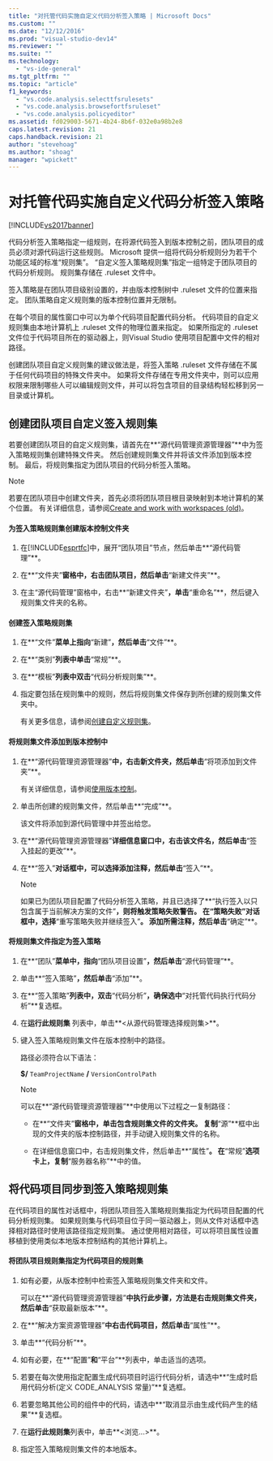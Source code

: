 ```yaml
---
title: "对托管代码实施自定义代码分析签入策略 | Microsoft Docs"
ms.custom: ""
ms.date: "12/12/2016"
ms.prod: "visual-studio-dev14"
ms.reviewer: ""
ms.suite: ""
ms.technology: 
  - "vs-ide-general"
ms.tgt_pltfrm: ""
ms.topic: "article"
f1_keywords: 
  - "vs.code.analysis.selecttfsrulesets"
  - "vs.code.analysis.browsefortfsruleset"
  - "vs.code.analysis.policyeditor"
ms.assetid: fd029003-5671-4b24-8b6f-032e0a98b2e8
caps.latest.revision: 21
caps.handback.revision: 21
author: "stevehoag"
ms.author: "shoag"
manager: "wpickett"
---
```

# 对托管代码实施自定义代码分析签入策略
[!INCLUDE[vs2017banner](../code-quality/includes/vs2017banner.md)]

代码分析签入策略指定一组规则，在将源代码签入到版本控制之前，团队项目的成员必须对源代码运行这些规则。  Microsoft 提供一组将代码分析规则分为若干个功能区域的标准“规则集”。  “自定义签入策略规则集”指定一组特定于团队项目的代码分析规则。  规则集存储在 .ruleset 文件中。  
  
 签入策略是在团队项目级别设置的，并由版本控制树中 .ruleset 文件的位置来指定。  团队策略自定义规则集的版本控制位置并无限制。  
  
 在每个项目的属性窗口中可以为单个代码项目配置代码分析。  代码项目的自定义规则集由本地计算机上 .ruleset 文件的物理位置来指定。  如果所指定的 .ruleset 文件位于代码项目所在的驱动器上，则Visual Studio 使用项目配置中文件的相对路径。  
  
 创建团队项目自定义规则集的建议做法是，将签入策略 .ruleset 文件存储在不属于任何代码项目的特殊文件夹中。  如果将文件存储在专用文件夹中，则可以应用权限来限制哪些人可以编辑规则文件，并可以将包含项目的目录结构轻松移到另一目录或计算机。  
  
## 创建团队项目自定义签入规则集  
 若要创建团队项目的自定义规则集，请首先在**“源代码管理资源管理器”**中为签入策略规则集创建特殊文件夹。  然后创建规则集文件并将该文件添加到版本控制。  最后，将规则集指定为团队项目的代码分析签入策略。  
  
> [!NOTE]
>  若要在团队项目中创建文件夹，首先必须将团队项目根目录映射到本地计算机的某个位置。  有关详细信息，请参阅[Create and work with workspaces \(old\)](http://msdn.microsoft.com/zh-cn/db4d5692-179a-44fe-ad31-0c1c900c9cb2)。  
  
#### 为签入策略规则集创建版本控制文件夹  
  
1.  在[!INCLUDE[esprtfc](../code-quality/includes/esprtfc_md.md)]中，展开“团队项目”节点，然后单击**“源代码管理”**。  
  
2.  在**“文件夹”**窗格中，右击团队项目，然后单击**“新建文件夹”**。  
  
3.  在主“源代码管理”窗格中，右击**“新建文件夹”**，单击**“重命名”**，然后键入规则集文件夹的名称。  
  
#### 创建签入策略规则集  
  
1.  在**“文件”**菜单上指向**“新建”**，然后单击**“文件”**。  
  
2.  在**“类别”**列表中单击**“常规”**。  
  
3.  在**“模板”**列表中双击**“代码分析规则集”**。  
  
4.  指定要包括在规则集中的规则，然后将规则集文件保存到所创建的规则集文件夹中。  
  
     有关更多信息，请参阅[创建自定义规则集](../code-quality/creating-custom-code-analysis-rule-sets.md)。  
  
#### 将规则集文件添加到版本控制中  
  
1.  在**“源代码管理资源管理器”**中，右击新文件夹，然后单击**“将项添加到文件夹”**。  
  
     有关详细信息，请参阅[使用版本控制](../Topic/Use%20version%20control.md)。  
  
2.  单击所创建的规则集文件，然后单击**“完成”**。  
  
     该文件将添加到源代码管理中并签出给您。  
  
3.  在**“源代码管理资源管理器”**详细信息窗口中，右击该文件名，然后单击**“签入挂起的更改”**。  
  
4.  在**“签入”**对话框中，可以选择添加注释，然后单击**“签入”**。  
  
    > [!NOTE]
    >  如果已为团队项目配置了代码分析签入策略，并且已选择了**“执行签入以只包含属于当前解决方案的文件”**，则将触发策略失败警告。  在“策略失败”对话框中，选择**“重写策略失败并继续签入”**。  添加所需注释，然后单击**“确定”**。  
  
#### 将规则集文件指定为签入策略  
  
1.  在**“团队”**菜单中，指向**“团队项目设置”**，然后单击**“源代码管理”**。  
  
2.  单击**“签入策略”**，然后单击**“添加”**。  
  
3.  在**“签入策略”**列表中，双击**“代码分析”**，确保选中**“对托管代码执行代码分析”**复选框。  
  
4.  在**运行此规则集** 列表中，单击**\<从源代码管理选择规则集\>**。  
  
5.  键入签入策略规则集文件在版本控制中的路径。  
  
     路径必须符合以下语法：  
  
     **$\/** `TeamProjectName` **\/** `VersionControlPath`  
  
    > [!NOTE]
    >  可以在**“源代码管理资源管理器”**中使用以下过程之一复制路径：  
  
    -   在**“文件夹”**窗格中，单击包含规则集文件的文件夹。  复制**“源”**框中出现的文件夹的版本控制路径，并手动键入规则集文件的名称。  
  
    -   在详细信息窗口中，右击规则集文件，然后单击**“属性”**。  在**“常规”**选项卡上，复制**“服务器名称”**中的值。  
  
## 将代码项目同步到签入策略规则集  
 在代码项目的属性对话框中，将团队项目签入策略规则集指定为代码项目配置的代码分析规则集。  如果规则集与代码项目位于同一驱动器上，则从文件对话框中选择相对路径时使用该路径指定规则集。  通过使用相对路径，可以将项目属性设置移植到使用类似本地版本控制结构的其他计算机上。  
  
#### 将团队项目规则集指定为代码项目的规则集  
  
1.  如有必要，从版本控制中检索签入策略规则集文件夹和文件。  
  
     可以在**“源代码管理资源管理器”**中执行此步骤，方法是右击规则集文件夹，然后单击**“获取最新版本”**。  
  
2.  在**“解决方案资源管理器”**中右击代码项目，然后单击**“属性”**。  
  
3.  单击**“代码分析”**。  
  
4.  如有必要，在**“配置”**和**“平台”**列表中，单击适当的选项。  
  
5.  若要在每次使用指定配置生成代码项目时运行代码分析，请选中**“生成时启用代码分析\(定义 CODE\_ANALYSIS 常量\)”**复选框。  
  
6.  若要忽略其他公司的组件中的代码，请选中**“取消显示由生成代码产生的结果”**复选框。  
  
7.  在**运行此规则集**列表中，单击**\<浏览...\>**。  
  
8.  指定签入策略规则集文件的本地版本。